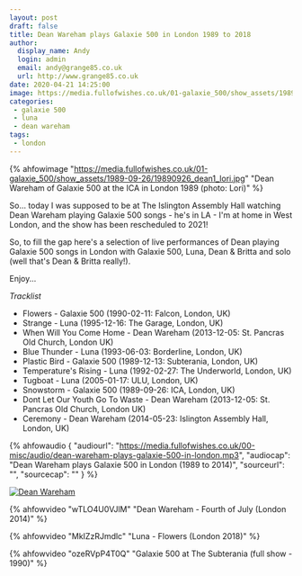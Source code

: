 ```yaml
---
layout: post
draft: false
title: Dean Wareham plays Galaxie 500 in London 1989 to 2018
author:
  display_name: Andy
  login: admin
  email: andy@grange85.co.uk
  url: http://www.grange85.co.uk
date: 2020-04-21 14:25:00
image: https://media.fullofwishes.co.uk/01-galaxie_500/show_assets/1989-09-26/19890926_dean1_lori.jpg
categories:
 - galaxie 500
 - luna
 - dean wareham
tags:
 - london
---
```


{% ahfowimage "https://media.fullofwishes.co.uk/01-galaxie_500/show_assets/1989-09-26/19890926_dean1_lori.jpg" "Dean Wareham of Galaxie 500 at the ICA in London 1989 (photo: Lori)" %}


So... today I was supposed to be at The Islington Assembly Hall watching Dean Wareham playing Galaxie 500 songs - he's in LA - I'm at home in West London, and the show has been rescheduled to 2021!

So, to fill the gap here's a selection of live performances of Dean playing Galaxie 500 songs in London with Galaxie 500, Luna, Dean & Britta and solo (well that's Dean & Britta really!).

Enjoy...

_Tracklist_

 - Flowers - Galaxie 500 (1990-02-11: Falcon, London, UK)
 - Strange - Luna (1995-12-16: The Garage, London, UK)
 - When Will You Come Home - Dean Wareham (2013-12-05: St. Pancras Old Church, London UK)
 - Blue Thunder - Luna (1993-06-03: Borderline, London, UK)
 - Plastic Bird - Galaxie 500 (1989-12-13: Subterania, London, UK)
 - Temperature's Rising - Luna (1992-02-27: The Underworld, London, UK)
 - Tugboat - Luna (2005-01-17: ULU, London, UK)
 - Snowstorm - Galaxie 500 (1989-09-26: ICA, London, UK)
 - Dont Let Our Youth Go To Waste - Dean Wareham (2013-12-05: St. Pancras Old Church, London UK)
 - Ceremony - Dean Wareham (2014-05-23: Islington Assembly Hall, London, UK)


 {% ahfowaudio {
  "audiourl": "https://media.fullofwishes.co.uk/00-misc/audio/dean-wareham-plays-galaxie-500-in-london.mp3",
  "audiocap": "Dean Wareham plays Galaxie 500 in London (1989 to 2014)",
  "sourceurl": "",
  "sourcecap": ""
  } %}



<a data-flickr-embed="true" href="https://www.flickr.com/photos/grange85/14253120261/in/album-72157644819665224/" title="Dean Wareham"><img src="https://live.staticflickr.com/3833/14253120261_842be0f092_c.jpg" alt="Dean Wareham"></a>

{% ahfowvideo "wTLO4U0VJlM" "Dean Wareham - Fourth of July (London 2014)" %}

{% ahfowvideo "MkIZzRJmdlc" "Luna - Flowers (London 2018)" %}

{% ahfowvideo "ozeRVpP4T0Q" "Galaxie 500 at The Subterania (full show - 1990)" %}

